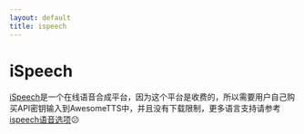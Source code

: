 ```yaml
---
layout: default
title: ispeech
---
```


# iSpeech

<!-- [iSpeech](http://www.ispeech.org) is  an online speech platform that offers a text-to-speech API among its  offerings. Because it is online, iSpeech can be used on any operating  system.Unlike most online services AwesomeTTS integrates with, iSpeech requires  users to purchase an API key by visiting the iSpeech website and then  entering that API key into AwesomeTTS. Because users must pay to use it,  AwesomeTTS does not apply download throttling to it as it does other  Internet services.  iSpeech supports  [many different voice options](http://www.ispeech.org/api#49630ddd8394f977050dbc53df0f73c6a1fd9d0d),  including multiple dialects and speakers of popular languages. Additionally,  AwesomeTTS makes available the _speed_ and _pitch_ options  available from the API.   -->

[iSpeech](http://www.ispeech.org)是一个在线语音合成平台，因为这个平台是收费的，所以需要用户自己购买API密钥输入到AwesomeTTS中，并且没有下载限制，更多语言支持请参考[ispeech语音选项](http://www.ispeech.org/api#49630ddd8394f977050dbc53df0f73c6a1fd9d0d):confused: